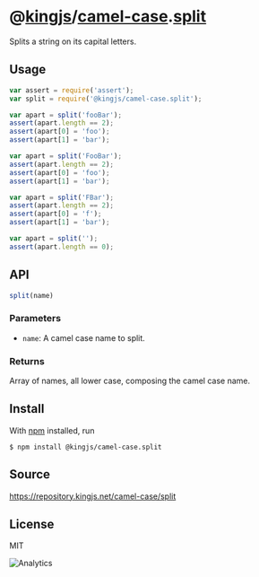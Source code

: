# @[kingjs][@kingjs]/[camel-case][ns0].[split][ns1]
Splits a string on its capital letters.
## Usage
```js
var assert = require('assert');
var split = require('@kingjs/camel-case.split');

var apart = split('fooBar');
assert(apart.length == 2);
assert(apart[0] = 'foo');
assert(apart[1] = 'bar');

var apart = split('FooBar');
assert(apart.length == 2);
assert(apart[0] = 'foo');
assert(apart[1] = 'bar');

var apart = split('FBar');
assert(apart.length == 2);
assert(apart[0] = 'f');
assert(apart[1] = 'bar');

var apart = split('');
assert(apart.length == 0);

```

## API
```ts
split(name)
```

### Parameters
- `name`: A camel case name to split.
### Returns
Array of names, all lower case, composing the camel case name.


## Install
With [npm](https://npmjs.org/) installed, run
```
$ npm install @kingjs/camel-case.split
```

## Source
https://repository.kingjs.net/camel-case/split
## License
MIT

![Analytics](https://analytics.kingjs.net/camel-case/split)

[@kingjs]: https://www.npmjs.com/package/kingjs
[ns0]: https://www.npmjs.com/package/@kingjs/camel-case
[ns1]: https://www.npmjs.com/package/@kingjs/camel-case.split
